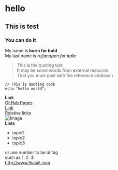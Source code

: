 # hello
## This is test
### You can do it
My name is **burin for bold** \
My last name is *rujjanapan for italic* <br/>
>This is the quoting text  
>It may be some words from external resource.  
>That you must post with the reference address.\
```
// This is Quoting code
echo "hello world";
```
**Link**  
[GitHub Pages](https://pages.github.com/)  
[Link](http://www.thaiall.com/web2/github.htm)  
[Relative links](test/readme.md)  
![Image](http://www.thaiall.com/me/picme.jpg)  <br/>
**Lists**
- topic1
- topic2
- topic3
  
or use number to be ol tag  \
such as 1. 2. 3. \
http://www.thaiall.com

